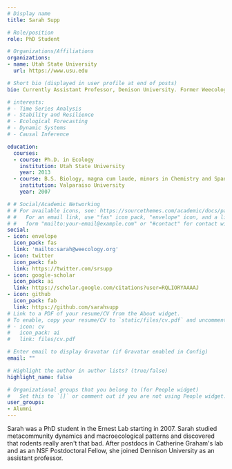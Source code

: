```yaml
---
# Display name
title: Sarah Supp

# Role/position
role: PhD Student

# Organizations/Affiliations
organizations:
- name: Utah State University
  url: https://www.usu.edu

# Short bio (displayed in user profile at end of posts)
bio: Currently Assistant Professor, Denison University. Former Weecology Phd student

# interests:
# - Time Series Analysis
# - Stability and Resilience
# - Ecological Forecasting
# - Dynamic Systems
# - Causal Inference

education:
  courses:
  - course: Ph.D. in Ecology
    institution: Utah State University
    year: 2013
  - course: B.S. Biology, magna cum laude, minors in Chemistry and Spanish
    institution: Valparaiso University
    year: 2007

# # Social/Academic Networking
# # For available icons, see: https://sourcethemes.com/academic/docs/page-builder/#icons
# #   For an email link, use "fas" icon pack, "envelope" icon, and a link in the
# #   form "mailto:your-email@example.com" or "#contact" for contact widget.
social:
- icon: envelope
  icon_pack: fas
  link: 'mailto:sarah@weecology.org'
- icon: twitter
  icon_pack: fab
  link: https://twitter.com/srsupp
- icon: google-scholar
  icon_pack: ai
  link: https://scholar.google.com/citations?user=RQLIORYAAAAJ
- icon: github
  icon_pack: fab
  link: https://github.com/sarahsupp
# Link to a PDF of your resume/CV from the About widget.
# To enable, copy your resume/CV to `static/files/cv.pdf` and uncomment the lines below.
# - icon: cv
#   icon_pack: ai
#   link: files/cv.pdf

# Enter email to display Gravatar (if Gravatar enabled in Config)
email: ""

# Highlight the author in author lists? (true/false)
highlight_name: false

# Organizational groups that you belong to (for People widget)
#   Set this to `[]` or comment out if you are not using People widget.
user_groups:
- Alumni
---
```


Sarah was a PhD student in the Ernest Lab starting in 2007. Sarah studied metacommunity dynamics and macroecological patterns and discovered that rodents really aren't that bad. After postdocs in Catherine Graham's lab and as an NSF Postdoctoral Fellow, she joined Dennison University as an assistant professor.
